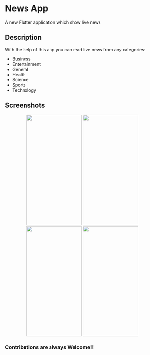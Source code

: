 # News App

A new Flutter application which show live news

## Description

With the help of this app you can read live news from any categories:

* Business 
* Entertainment
* General
* Health
* Science
* Sports
* Technology

## Screenshots
<p align="middle">
  <img src ="https://github.com/akashlilhare/news_app/blob/master/screenshot/g1.gif" width="180" height="360">
  <img src ="https://github.com/akashlilhare/news_app/blob/master/screenshot/s1.png" width="180" height="360">
  <img src ="https://github.com/akashlilhare/news_app/blob/master/screenshot/s2.png" width="180" height="360">
  <img src ="https://github.com/akashlilhare/news_app/blob/master/screenshot/screen_1.png" width="180" height="360">
</p>
 
 ### Contributions are always Welcome!!


